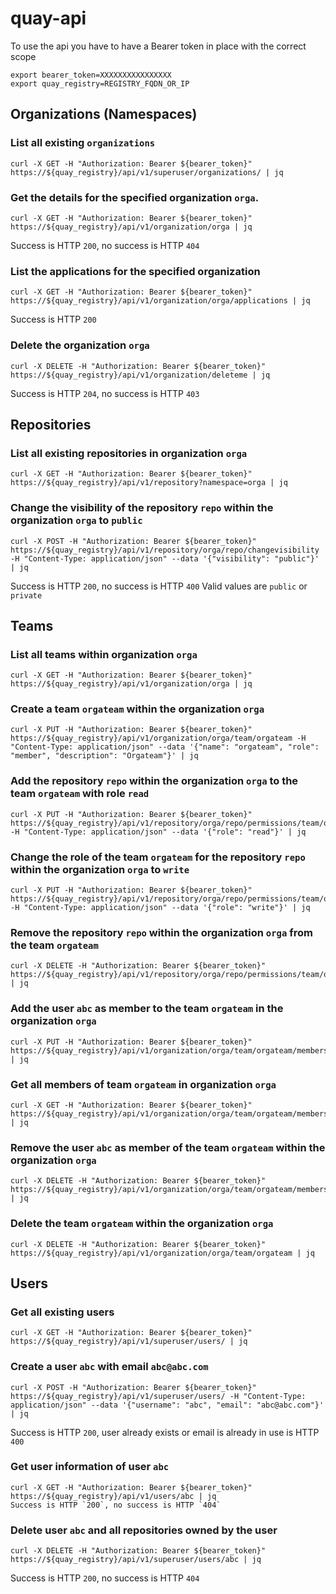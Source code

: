 # quay-api
To use the api you have to have a Bearer token in place with the correct scope

```
export bearer_token=XXXXXXXXXXXXXXXX
export quay_registry=REGISTRY_FQDN_OR_IP
```


## Organizations (Namespaces)
### List all existing `organizations`
```
curl -X GET -H "Authorization: Bearer ${bearer_token}" https://${quay_registry}/api/v1/superuser/organizations/ | jq
```
### Get the details for the specified organization `orga`.
```
curl -X GET -H "Authorization: Bearer ${bearer_token}" https://${quay_registry}/api/v1/organization/orga | jq
```
Success is HTTP `200`, no success is HTTP `404`

### List the applications for the specified organization
```
curl -X GET -H "Authorization: Bearer ${bearer_token}" https://${quay_registry}/api/v1/organization/orga/applications | jq
```
Success is HTTP `200`

### Delete the organization `orga`
```
curl -X DELETE -H "Authorization: Bearer ${bearer_token}" https://${quay_registry}/api/v1/organization/deleteme | jq
```
Success is HTTP `204`, no success is HTTP `403`



## Repositories
### List all existing repositories in organization `orga`
```
curl -X GET -H "Authorization: Bearer ${bearer_token}" https://${quay_registry}/api/v1/repository?namespace=orga | jq
```
### Change the visibility of the repository `repo` within the organization `orga` to `public`
```
curl -X POST -H "Authorization: Bearer ${bearer_token}" https://${quay_registry}/api/v1/repository/orga/repo/changevisibility -H "Content-Type: application/json" --data '{"visibility": "public"}' | jq
```
Success is HTTP `200`, no success is HTTP `400`
Valid values are `public` or `private`
## Teams
### List all teams within organization `orga`
```
curl -X GET -H "Authorization: Bearer ${bearer_token}" https://${quay_registry}/api/v1/organization/orga | jq
```
### Create a team `orgateam` within the organization `orga`
```
curl -X PUT -H "Authorization: Bearer ${bearer_token}" https://${quay_registry}/api/v1/organization/orga/team/orgateam -H "Content-Type: application/json" --data '{"name": "orgateam", "role": "member", "description": "Orgateam"}' | jq
```
### Add the repository `repo` within the organization `orga` to the team `orgateam` with role `read`
```
curl -X PUT -H "Authorization: Bearer ${bearer_token}" https://${quay_registry}/api/v1/repository/orga/repo/permissions/team/orgateam -H "Content-Type: application/json" --data '{"role": "read"}' | jq
```
### Change the role of the team `orgateam` for the repository `repo` within the organization `orga` to `write`
```
curl -X PUT -H "Authorization: Bearer ${bearer_token}" https://${quay_registry}/api/v1/repository/orga/repo/permissions/team/orgateam -H "Content-Type: application/json" --data '{"role": "write"}' | jq
```
### Remove the repository `repo` within the organization `orga` from the team `orgateam`
```
curl -X DELETE -H "Authorization: Bearer ${bearer_token}" https://${quay_registry}/api/v1/repository/orga/repo/permissions/team/orgateam | jq
```
### Add the user `abc` as member to the team `orgateam` in the organization `orga`
```
curl -X PUT -H "Authorization: Bearer ${bearer_token}" https://${quay_registry}/api/v1/organization/orga/team/orgateam/members/abc | jq
```
### Get all members of team `orgateam` in organization `orga`
```
curl -X GET -H "Authorization: Bearer ${bearer_token}" https://${quay_registry}/api/v1/organization/orga/team/orgateam/members | jq
```
### Remove the user `abc` as member of the team `orgateam` within the organization `orga`
```
curl -X DELETE -H "Authorization: Bearer ${bearer_token}" https://${quay_registry}/api/v1/organization/orga/team/orgateam/members/abc | jq
```
### Delete the team `orgateam` within the organization `orga`
```
curl -X DELETE -H "Authorization: Bearer ${bearer_token}" https://${quay_registry}/api/v1/organization/orga/team/orgateam | jq
```


## Users
### Get all existing users
```
curl -X GET -H "Authorization: Bearer ${bearer_token}" https://${quay_registry}/api/v1/superuser/users/ | jq
```

### Create a user `abc` with email `abc@abc.com`
```
curl -X POST -H "Authorization: Bearer ${bearer_token}" https://${quay_registry}/api/v1/superuser/users/ -H "Content-Type: application/json" --data '{"username": "abc", "email": "abc@abc.com"}' | jq
```
Success is HTTP `200`, user already exists or email is already in use is HTTP `400`
### Get user information of user `abc`
```
curl -X GET -H "Authorization: Bearer ${bearer_token}" https://${quay_registry}/api/v1/users/abc | jq
Success is HTTP `200`, no success is HTTP `404`
```
### Delete user `abc` and all repositories owned by the user
```
curl -X DELETE -H "Authorization: Bearer ${bearer_token}" https://${quay_registry}/api/v1/superuser/users/abc | jq
```
Success is HTTP `200`, no success is HTTP `404`
